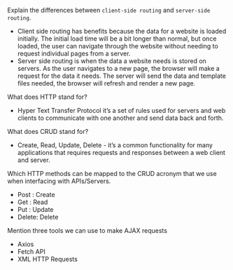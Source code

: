 Explain the differences between `client-side routing` and `server-side routing`.

- Client side routing has benefits because the data for a website is loaded initially. The initial load time will be a bit longer than normal, but once loaded, the user can navigate through the website without needing to request individual pages from a server.
- Server side routing is when the data a website needs is stored on servers. As the user navigates to a new page, the browser will make a request for the data it needs. The server will send the data and template files needed, the browser will refresh and render a new page.

What does HTTP stand for?

- Hyper Text Transfer Protocol it’s a set of rules used for servers and web clients to communicate with one another and send data back and forth.

What does CRUD stand for?

- Create, Read, Update, Delete - it’s a common functionality for many applications that requires requests and responses between a web client and server.

Which HTTP methods can be mapped to the CRUD acronym that we use when interfacing with APIs/Servers.

- Post : Create
- Get : Read
- Put : Update
- Delete: Delete

Mention three tools we can use to make AJAX requests

- Axios
- Fetch API
- XML HTTP Requests
